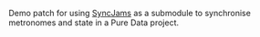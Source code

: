 Demo patch for using [SyncJams](https://github.com/chr15m/SyncJams) as a submodule to synchronise metronomes and state in a Pure Data project.
